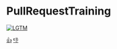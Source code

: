 # PullRequestTraining

[![LGTM](https://ncache.ilbe.com/files/attach/new/20160811/14357299/96056320/8582223921/75c19c8fb23fb17b1caba7145b593516.gif)](https://lgtm.in/i/cYluLoSXp)

[:+1:](https://lgtm.in/u/cYluLoSXp) [:-1:](https://lgtm.in/r/cYluLoSXp)
